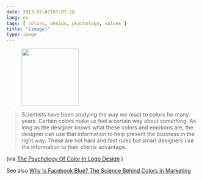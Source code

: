 ```yaml
---
date: 2013-07-07T07:07:28
lang: en
tags: [ colors, design, psychology, values ]
title: "(image)"
type: image
---
```


<figure>
<a
href="https://hugo.ferreira.cc/scientists-have-been-studying-the-way-we-react-to/attachment/449/"
rel="attachment"><img
src="/wp-content/uploads/2013/07/tumblr_mpjhdht2kR1qz82meo1_1280-150x150.png"
width="150" height="150" /></a></figure>

>
> Scientists have been studying the way we react to colors for many
> years. Certain colors make us feel a certain way about something. As
> long as the designer knows what these colors and emotions are, the
> designer can use that information to help present the business in the
> right way. These are not hard and fast rules but smart designers use
> the information to their clients advantage.

(via [The Psychology Of Color In Logo
Design](http://thelogocompany.net/blog/infographics/psychology-color-logo-design/)
)

See also [Why Is Facebook Blue? The Science Behind Colors In
Marketing](http://fastcompany.com/3009317/why-is-facebook-blue-the-science-behind-colors-in-marketing)

